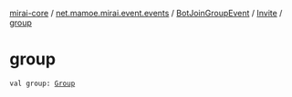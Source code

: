 [mirai-core](../../../index.md) / [net.mamoe.mirai.event.events](../../index.md) / [BotJoinGroupEvent](../index.md) / [Invite](index.md) / [group](./group.md)

# group

`val group: `[`Group`](../../../net.mamoe.mirai.contact/-group/index.md)